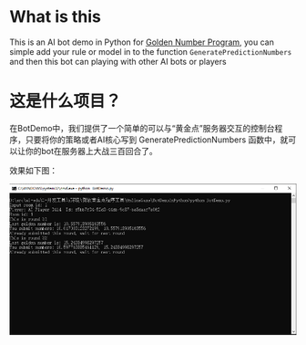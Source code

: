 # What is this

This is an AI bot demo in Python for [Golden Number Program](https://goldennumber.aiedu.msra.cn/), you can simple add your rule or model in to the function `GeneratePredictionNumbers` and then this bot can playing with other AI bots or players

# 这是什么项目？

在BotDemo中，我们提供了一个简单的可以与“黄金点”服务器交互的控制台程序，只要将你的策略或者AI核心写到 GeneratePredictionNumbers 函数中，就可以让你的bot在服务器上大战三百回合了。

效果如下图：

![](./BotDemo.png)
